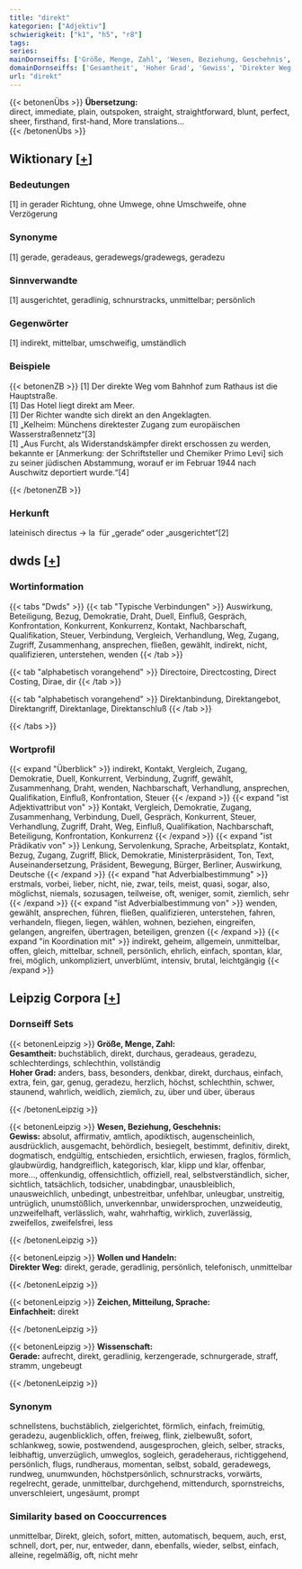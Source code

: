 ```yaml
---
title: "direkt"
kategorien: ["Adjektiv"]
schwierigkeit: ["k1", "h5", "r8"]
tags:
series:
mainDornseiffs: ['Größe, Menge, Zahl', 'Wesen, Beziehung, Geschehnis', 'Wollen und Handeln', 'Zeichen, Mitteilung, Sprache', 'Wissenschaft']
domainDornseiffs: ['Gesamtheit', 'Hoher Grad', 'Gewiss', 'Direkter Weg', 'Einfachheit', 'Gerade']
url: "direkt"
---
```


{{< betonenÜbs >}}
**Übersetzung:**  
direct, immediate, plain, outspoken, straight, straightforward, blunt, perfect, sheer, firsthand, first-hand, More translations...  
{{< /betonenÜbs >}}

## Wiktionary [[+](https://de.wiktionary.org/wiki/direkt)]

### Bedeutungen
[1] in gerader Richtung, ohne Umwege, ohne Umschweife, ohne Verzögerung  

### Synonyme
[1] gerade, geradeaus, geradewegs/gradewegs, geradezu  

### Sinnverwandte
[1] ausgerichtet, geradlinig, schnurstracks, unmittelbar; persönlich  

### Gegenwörter
[1] indirekt, mittelbar, umschweifig, umständlich  

### Beispiele
{{< betonenZB >}}
[1] Der direkte Weg vom Bahnhof zum Rathaus ist die Hauptstraße.  
[1] Das Hotel liegt direkt am Meer.  
[1] Der Richter wandte sich direkt an den Angeklagten.  
[1] „Kelheim: Münchens direktester Zugang zum europäischen Wasserstraßennetz“[3]  
[1] „Aus Furcht, als Widerstandskämpfer direkt erschossen zu werden, bekannte er [Anmerkung: der Schriftsteller und Chemiker Primo Levi] sich zu seiner jüdischen Abstammung, worauf er im Februar 1944 nach Auschwitz deportiert wurde.“[4]  

{{< /betonenZB >}}
### Herkunft
lateinisch directus → la für „gerade“ oder „ausgerichtet“[2]  



## dwds [[+](https://www.dwds.de/wb/direkt)]

### Wortinformation
{{< tabs "Dwds" >}}
{{< tab "Typische Verbindungen" >}}
Auswirkung, Beteiligung, Bezug, Demokratie, Draht, Duell, Einfluß, Gespräch, Konfrontation, Konkurrent, Konkurrenz, Kontakt, Nachbarschaft, Qualifikation, Steuer, Verbindung, Vergleich, Verhandlung, Weg, Zugang, Zugriff, Zusammenhang, ansprechen, fließen, gewählt, indirekt, nicht, qualifizieren, unterstehen, wenden
{{< /tab >}}

{{< tab "alphabetisch vorangehend" >}}
Directoire, Directcosting, Direct Costing, Dirae, dir
{{< /tab >}}

{{< tab "alphabetisch vorangehend" >}}
Direktanbindung, Direktangebot, Direktangriff, Direktanlage, Direktanschluß
{{< /tab >}}

{{< /tabs >}}

### Wortprofil
{{< expand "Überblick" >}} indirekt, Kontakt, Vergleich, Zugang, Demokratie, Duell, Konkurrent, Verbindung, Zugriff, gewählt, Zusammenhang, Draht, wenden, Nachbarschaft, Verhandlung, ansprechen, Qualifikation, Einfluß, Konfrontation, Steuer {{< /expand >}}
{{< expand "ist Adjektivattribut von" >}} Kontakt, Vergleich, Demokratie, Zugang, Zusammenhang, Verbindung, Duell, Gespräch, Konkurrent, Steuer, Verhandlung, Zugriff, Draht, Weg, Einfluß, Qualifikation, Nachbarschaft, Beteiligung, Konfrontation, Konkurrenz {{< /expand >}}
{{< expand "ist Prädikativ von" >}} Lenkung, Servolenkung, Sprache, Arbeitsplatz, Kontakt, Bezug, Zugang, Zugriff, Blick, Demokratie, Ministerpräsident, Ton, Text, Auseinandersetzung, Präsident, Bewegung, Bürger, Berliner, Auswirkung, Deutsche {{< /expand >}}
{{< expand "hat Adverbialbestimmung" >}} erstmals, vorbei, lieber, nicht, nie, zwar, teils, meist, quasi, sogar, also, möglichst, niemals, sozusagen, teilweise, oft, weniger, somit, ziemlich, sehr {{< /expand >}}
{{< expand "ist Adverbialbestimmung von" >}} wenden, gewählt, ansprechen, führen, fließen, qualifizieren, unterstehen, fahren, verhandeln, fliegen, liegen, wählen, wohnen, beziehen, eingreifen, gelangen, angreifen, übertragen, beteiligen, grenzen {{< /expand >}}
{{< expand "in Koordination mit" >}} indirekt, geheim, allgemein, unmittelbar, offen, gleich, mittelbar, schnell, persönlich, ehrlich, einfach, spontan, klar, frei, möglich, unkompliziert, unverblümt, intensiv, brutal, leichtgängig {{< /expand >}}

## Leipzig Corpora [[+](https://corpora.uni-leipzig.de/en/res?word=direkt&corpusId=deu_newscrawl-public_2018)]

### Dornseiff Sets
{{< betonenLeipzig >}}
**Größe, Menge, Zahl:**  
**Gesamtheit:** buchstäblich, direkt, durchaus, geradeaus, geradezu, schlechterdings, schlechthin, vollständig  
**Hoher Grad:** anders, bass, besonders, denkbar, direkt, durchaus, einfach, extra, fein, gar, genug, geradezu, herzlich, höchst, schlechthin, schwer, staunend, wahrlich, weidlich, ziemlich, zu, über und über, überaus  

{{< /betonenLeipzig >}}


{{< betonenLeipzig >}}
**Wesen, Beziehung, Geschehnis:**  
**Gewiss:** absolut, affirmativ, amtlich, apodiktisch, augenscheinlich, ausdrücklich, ausgemacht, behördlich, besiegelt, bestimmt, definitiv, direkt, dogmatisch, endgültig, entschieden, ersichtlich, erwiesen, fraglos, förmlich, glaubwürdig, handgreiflich, kategorisch, klar, klipp und klar, offenbar, more..., offenkundig, offensichtlich, offiziell, real, selbstverständlich, sicher, sichtlich, tatsächlich, todsicher, unabdingbar, unausbleiblich, unausweichlich, unbedingt, unbestreitbar, unfehlbar, unleugbar, unstreitig, untrüglich, unumstößlich, unverkennbar, unwidersprochen, unzweideutig, unzweifelhaft, verlässlich, wahr, wahrhaftig, wirklich, zuverlässig, zweifellos, zweifelsfrei, less  

{{< /betonenLeipzig >}}


{{< betonenLeipzig >}}
**Wollen und Handeln:**  
**Direkter Weg:** direkt, gerade, geradlinig, persönlich, telefonisch, unmittelbar  

{{< /betonenLeipzig >}}


{{< betonenLeipzig >}}
**Zeichen, Mitteilung, Sprache:**  
**Einfachheit:** direkt  

{{< /betonenLeipzig >}}


{{< betonenLeipzig >}}
**Wissenschaft:**  
**Gerade:** aufrecht, direkt, geradlinig, kerzengerade, schnurgerade, straff, stramm, ungebeugt  

{{< /betonenLeipzig >}}

### Synonym
schnellstens, buchstäblich, zielgerichtet, förmlich, einfach, freimütig, geradezu, augenblicklich, offen, freiweg, flink, zielbewußt, sofort, schlankweg, sowie, postwendend, ausgesprochen, gleich, selber, stracks, leibhaftig, unverzüglich, umweglos, sogleich, geradeheraus, richtiggehend, persönlich, flugs, rundheraus, momentan, selbst, sobald, geradewegs, rundweg, unumwunden, höchstpersönlich, schnurstracks, vorwärts, regelrecht, gerade, unmittelbar, durchgehend, mittendurch, spornstreichs, unverschleiert, ungesäumt, prompt


### Similarity based on Cooccurrences
unmittelbar, Direkt, gleich, sofort, mitten, automatisch, bequem, auch, erst, schnell, dort, per, nur, entweder, dann, ebenfalls, wieder, selbst, einfach, alleine, regelmäßig, oft, nicht mehr


